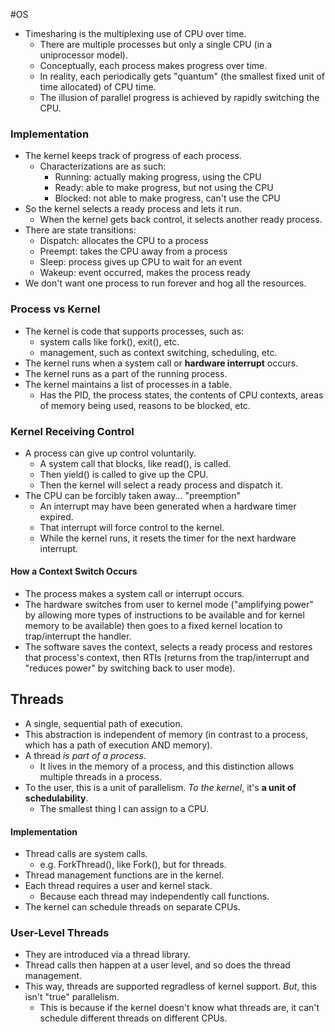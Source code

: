 #OS 
- Timesharing is the multiplexing use of CPU over time.
	- There are multiple processes but only a single CPU (in a uniprocessor model).
	- Conceptually, each process makes progress over time.
	- In reality, each periodically gets "quantum" (the smallest fixed unit of time allocated) of CPU time.
	- The illusion of parallel progress is achieved by rapidly switching the CPU.

### Implementation
- The kernel keeps track of progress of each process.
	- Characterizations are as such:
		- Running: actually making progress, using the CPU
		- Ready: able to make progress, but not using the CPU
		- Blocked: not able to make progress, can't use the CPU
- So the kernel selects a ready process and lets it run.
	- When the kernel gets back control, it selects another ready process.
- There are state transitions:
	- Dispatch: allocates the CPU to a process
	- Preempt: takes the CPU away from a process
	- Sleep: process gives up CPU to wait for an event
	- Wakeup: event occurred, makes the process ready
- We don't want one process to run forever and hog all the resources.

### Process vs Kernel
- The kernel is code that supports processes, such as:
	- system calls like fork(), exit(), etc.
	- management, such as context switching, scheduling, etc.
- The kernel runs when a system call or **hardware interrupt** occurs.
- The kernel runs as a part of the running process.
- The kernel maintains a list of processes in a table.
	- Has the PID, the process states, the contents of CPU contexts, areas of memory being used, reasons to be blocked, etc. 

### Kernel Receiving Control
- A process can give up control voluntarily.
	- A system call that blocks, like read(), is called.
	- Then yield() is called to give up the CPU.
	- Then the kernel will select a ready process and dispatch it.
- The CPU can be forcibly taken away... "preemption"
	- An interrupt may have been generated when a hardware timer expired.
	- That interrupt will force control to the kernel.
	- While the kernel runs, it resets the timer for the next hardware interrupt.

#### How a Context Switch Occurs
- The process makes a system call or interrupt occurs.
- The hardware switches from user to kernel mode ("amplifying power" by allowing more types of instructions to be available and for kernel memory to be available) then goes to a fixed kernel location to trap/interrupt the handler.
- The software saves the context, selects a ready process and restores that process's context, then RTIs (returns from the trap/interrupt and "reduces power" by switching back to user mode).

## Threads
- A single, sequential path of execution.
- This abstraction is independent of memory (in contrast to a process, which has a path of execution AND memory).
- A thread *is part of a process*.
	- It lives in the memory of a process, and this distinction allows multiple threads in a process.
- To the user, this is a unit of parallelism. *To the kernel*, it's **a unit of schedulability**.
	- The smallest thing I can assign to a CPU.

#### Implementation
- Thread calls are system calls.
	- e.g. ForkThread(), like Fork(), but for threads.
- Thread management functions are in the kernel.
- Each thread requires a user and kernel stack.
	- Because each thread may independently call functions.
- The kernel can schedule threads on separate CPUs.

### User-Level Threads
- They are introduced via a thread library.
- Thread calls then happen at a user level, and so does the thread management.
- This way, threads are supported regradless of kernel support. *But*, this isn't "true" parallelism.
	- This is because if the kernel doesn't know what threads are, it can't schedule different threads on different CPUs.